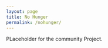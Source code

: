 ```yaml
---
layout: page
title: No Hunger
permalink: /nohunger/
---
```


PLaceholder for the community Project.
